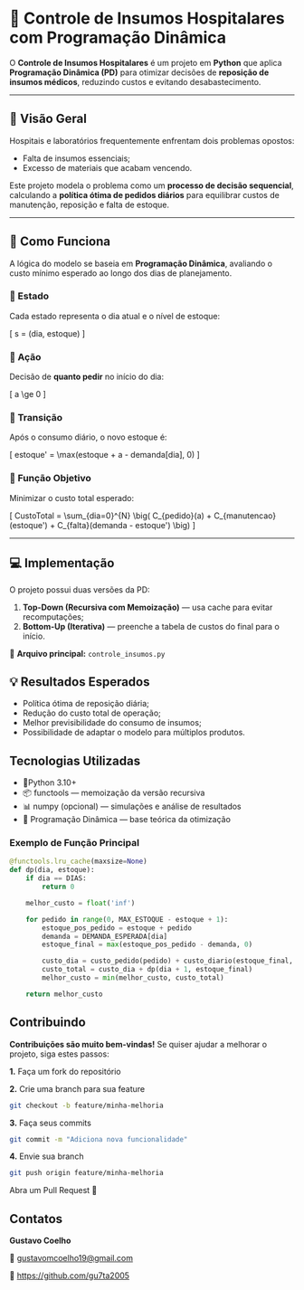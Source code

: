 # 🏥 Controle de Insumos Hospitalares com Programação Dinâmica

O **Controle de Insumos Hospitalares** é um projeto em **Python** que aplica **Programação Dinâmica (PD)** para otimizar decisões de **reposição de insumos médicos**, reduzindo custos e evitando desabastecimento.

---

## 🚀 Visão Geral

Hospitais e laboratórios frequentemente enfrentam dois problemas opostos:
- Falta de insumos essenciais;  
- Excesso de materiais que acabam vencendo.

Este projeto modela o problema como um **processo de decisão sequencial**, calculando a **política ótima de pedidos diários** para equilibrar custos de manutenção, reposição e falta de estoque.

---

## 🧩 Como Funciona

A lógica do modelo se baseia em **Programação Dinâmica**, avaliando o custo mínimo esperado ao longo dos dias de planejamento.

### 🔹 Estado
Cada estado representa o dia atual e o nível de estoque:

\[
s = (dia, estoque)
\]

### 🔹 Ação
Decisão de **quanto pedir** no início do dia:

\[
a \ge 0
\]

### 🔹 Transição
Após o consumo diário, o novo estoque é:

\[
estoque' = \max(estoque + a - demanda[dia], 0)
\]

### 🔹 Função Objetivo
Minimizar o custo total esperado:

\[
CustoTotal = \sum_{dia=0}^{N} \big( C_{pedido}(a) + C_{manutencao}(estoque') + C_{falta}(demanda - estoque') \big)
\]

---

## 💻 Implementação

O projeto possui duas versões da PD:

1. **Top-Down (Recursiva com Memoização)** — usa cache para evitar recomputações;  
2. **Bottom-Up (Iterativa)** — preenche a tabela de custos do final para o início.

📄 **Arquivo principal:** `controle_insumos.py`

## 💡 Resultados Esperados

- Política ótima de reposição diária;
- Redução do custo total de operação;
- Melhor previsibilidade do consumo de insumos;
- Possibilidade de adaptar o modelo para múltiplos produtos.

## Tecnologias Utilizadas

- 🐍Python 3.10+
- 📦 functools — memoização da versão recursiva
- 📊 numpy (opcional) — simulações e análise de resultados
- 🧮 Programação Dinâmica — base teórica da otimização

### Exemplo de Função Principal

```python
@functools.lru_cache(maxsize=None)
def dp(dia, estoque):
    if dia == DIAS:
        return 0

    melhor_custo = float('inf')

    for pedido in range(0, MAX_ESTOQUE - estoque + 1):
        estoque_pos_pedido = estoque + pedido
        demanda = DEMANDA_ESPERADA[dia]
        estoque_final = max(estoque_pos_pedido - demanda, 0)

        custo_dia = custo_pedido(pedido) + custo_diario(estoque_final, demanda)
        custo_total = custo_dia + dp(dia + 1, estoque_final)
        melhor_custo = min(melhor_custo, custo_total)

    return melhor_custo
```

## Contribuindo

**Contribuições são muito bem-vindas!**
Se quiser ajudar a melhorar o projeto, siga estes passos:

**1.** Faça um fork do repositório

**2.** Crie uma branch para sua feature
```bash
git checkout -b feature/minha-melhoria
```
**3.** Faça seus commits
```bash
git commit -m "Adiciona nova funcionalidade"
```

**4.** Envie sua branch
```bash
git push origin feature/minha-melhoria
```

Abra um Pull Request 🚀


## Contatos
**Gustavo Coelho**

📧 gustavomcoelho19@gmail.com

🔗 https://github.com/gu7ta2005
